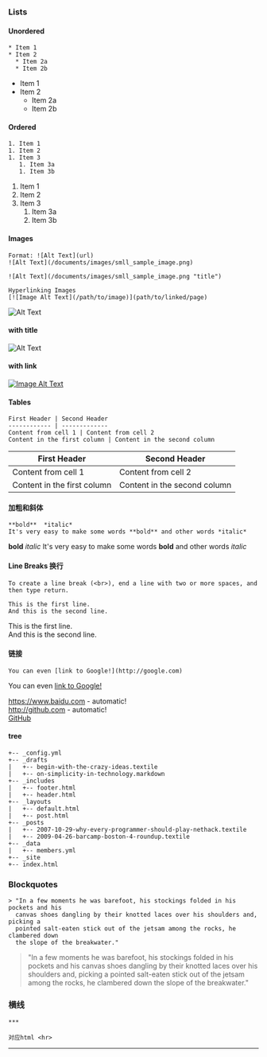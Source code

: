 ### Lists

#### Unordered
```
* Item 1
* Item 2
  * Item 2a
  * Item 2b
```
* Item 1
* Item 2
  * Item 2a
  * Item 2b

#### Ordered
```
1. Item 1
1. Item 2
1. Item 3
   1. Item 3a
   1. Item 3b
```
1. Item 1
1. Item 2
1. Item 3
   1. Item 3a
   1. Item 3b

#### Images
```
Format: ![Alt Text](url)
![Alt Text](/documents/images/smll_sample_image.png)

![Alt Text](/documents/images/smll_sample_image.png "title")

Hyperlinking Images
[![Image Alt Text](/path/to/image)](path/to/linked/page)

```
![Alt Text](https://raw.githubusercontent.com/Boytobeaman/learnnote.site/master/static/documents/images/smll_sample_image.png)
#### with title
![Alt Text](https://raw.githubusercontent.com/Boytobeaman/learnnote.site/master/static/documents/images/smll_sample_image.png "title")

#### with link
[![Image Alt Text](https://raw.githubusercontent.com/Boytobeaman/learnnote.site/master/static/documents/images/smll_sample_image.png)](https://www.baidu.com)

#### Tables
```
First Header | Second Header
------------ | -------------
Content from cell 1 | Content from cell 2
Content in the first column | Content in the second column
```
First Header | Second Header
------------ | -------------
Content from cell 1 | Content from cell 2
Content in the first column | Content in the second column


#### 加粗和斜体
```
**bold**  *italic* 
It's very easy to make some words **bold** and other words *italic* 
```
**bold**  *italic* 
It's very easy to make some words **bold** and other words *italic* 

#### Line Breaks 换行

```
To create a line break (<br>), end a line with two or more spaces, and then type return.

This is the first line.  
And this is the second line.
```
This is the first line.  
And this is the second line.

#### 链接
```
You can even [link to Google!](http://google.com)
```
You can even [link to Google!](http://google.com)

https://www.baidu.com - automatic!  
http://github.com - automatic!  
[GitHub](http://github.com)



#### tree
```
+-- _config.yml
+-- _drafts
|   +-- begin-with-the-crazy-ideas.textile
|   +-- on-simplicity-in-technology.markdown
+-- _includes
|   +-- footer.html
|   +-- header.html
+-- _layouts
|   +-- default.html
|   +-- post.html
+-- _posts
|   +-- 2007-10-29-why-every-programmer-should-play-nethack.textile
|   +-- 2009-04-26-barcamp-boston-4-roundup.textile
+-- _data
|   +-- members.yml
+-- _site
+-- index.html
```


### Blockquotes
```
> "In a few moments he was barefoot, his stockings folded in his pockets and his
  canvas shoes dangling by their knotted laces over his shoulders and, picking a
  pointed salt-eaten stick out of the jetsam among the rocks, he clambered down
  the slope of the breakwater."
```
> "In a few moments he was barefoot, his stockings folded in his pockets and his
  canvas shoes dangling by their knotted laces over his shoulders and, picking a
  pointed salt-eaten stick out of the jetsam among the rocks, he clambered down
  the slope of the breakwater."


### 横线
```
***

对应html <hr>
```

***